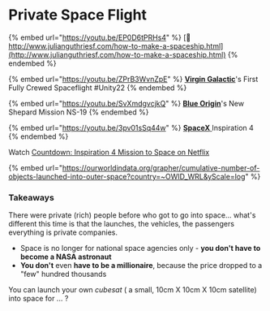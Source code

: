 # Private Space Flight

{% embed url="https://youtu.be/EP0D6tPRHs4" %}
[📗 http://www.julianguthriesf.com/how-to-make-a-spaceship.html](http://www.julianguthriesf.com/how-to-make-a-spaceship.html)
{% endembed %}

{% embed url="https://youtu.be/ZPrB3WvnZpE" %}
[**Virgin Galactic**](https://www.virgingalactic.com/)'s First Fully Crewed Spaceflight #Unity22
{% endembed %}

{% embed url="https://youtu.be/SvXmdgvcjkQ" %}
[**Blue Origin**](https://www.blueorigin.com/)'s New Shepard Mission NS-19
{% endembed %}

{% embed url="https://youtu.be/3pv01sSq44w" %}
[**SpaceX** ](https://www.spacex.com/updates/inspiration4/index.html)Inspiration 4
{% endembed %}

Watch [Countdown: Inspiration 4 Mission to Space on Netflix](https://www.netflix.com/title/81441273)

{% embed url="https://ourworldindata.org/grapher/cumulative-number-of-objects-launched-into-outer-space?country=~OWID_WRL&yScale=log" %}

### Takeaways

There were private (rich) people before who got to go into space... what's different this time is that the launches, the vehicles, the passengers everything is private companies.

* Space is no longer for national space agencies only - **you don't have to become a NASA astronaut**
* **You don't** even **have to be a millionaire**, because the price dropped to a "few" hundred thousands

You can launch your own _cubesat_ ( a small, 10cm X 10cm X 10cm satellite) into space for ... ?

